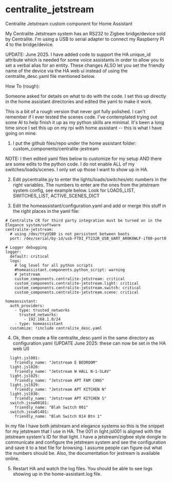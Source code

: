 # centralite_jetstream
 Centralite Jetstream custom component for Home Assistant

My Centralite Jetstream system has an RS232 to Zigbee bridge/device sold by Centralite. I'm using a USB to serial adapter
to connect my Raspberry Pi 4 to the bridge/device.  

UPDATE: June 2025. I have added code to support the HA unique_id attribute which is needed for some voice assistants in order to allow you to set a verbal alias for an entity. These changes ALSO let you set the friendly name of the device via the HA web ui instead of using the centralite_desc.yaml file mentioned below.

How To (rough):

Someone asked for details on what to do with the code. I set this up directly in the home assistant directories and edited the yaml to make it work.
 
This is a bit of a rough version that never got fully polished. I can't remember if I ever tested the scenes code. I've contemplated trying out some AI to help finish it up as my python skills are minimal. It's been a long time since I set this up on my rpi with home assistant -- this is what I have going on mine.

1. I put the github files/repo under the home assistant folder: custom_components/centralite-jestream

NOTE: I then edited yaml files below to customize for my setup AND there are some edits to the python code. I do not enable ALL of my switches/loads/scenes. I only set up those I want to show up in HA.

2. Edit pycentralite.py to enter the lights/loads/switches/etc numbers in the right variables. The numbers to enter are the ones from the jetstream system config, see example below.  Look for LOADS_LIST, SWITCHES_LIST, ACTIVE_SCENES_DICT

3. Edit the homeassistant/configuration.yaml and add or merge this stuff in the right places in the yaml file:
```
# Centralite CR for third party integration must be turned on in the Elegance system/software 
centralite-jetstream:
  # using /dev/ttyUSB0 is not persistent between boots
  port: /dev/serial/by-id/usb-FTDI_FT232R_USB_UART_AR0K8WLF-if00-port0

# Logger debugging
logger:
  default: critical
  logs:
    # log level for all python scripts
    #homeassistant.components.python_script: warning
    # jetstream
    custom_components.centralite-jetstream: critical
    custom_components.centralite-jetstream.light: critical
    custom_components.centralite-jetstream.switch: critical
    custom_components.centralite-jetstream.scene: critical  

homeassistant:
  auth_providers:
    - type: trusted_networks
      trusted_networks:
        - 192.168.1.0/24
    - type: homeassistant
  customize: !include centralite_desc.yaml
```




4. Ok, then create a file centralite_desc.yaml in the same directory as configuration.yaml (UPDATE June 2025: these can now be set in the HA web UI)
   
```
  light.jsl001:
    friendly_name: "Jetstream E BEDROOM"
  light.jsl020:
    friendly_name: "Jetstream W HALL N-1-SLAV"
  light.jsl025:
    friendly_name: "Jetstream APT FAM CANS"
  light.jsl029:
    friendly_name: "Jetstream APT KITCHEN N"
  light.jsl030:
    friendly_name: "Jetstream APT KITCHEN S"
  switch.jssw00101:
    friendly_name: "Blah Switch 001"
  switch.jssw01401:
    friendly_name: "Blah Switch 014 Btn 1"
```

In my file I have both jetstream and elegance systems so this is the snippet for my jetstream that I use in HA. The 001 in light.jsl001 is aligned with the jetstream system's ID for that light. I have a jetstream/zigbee style dongle to communicate and configure the jetstream system and see the configuration and save it to a text file for browsing. I assume people can figure out what the numbers should be. Also, the documentation for jestream is available online.

5. Restart HA and watch the log files.  You should be able to see logs showing up in the home-assistant.log file.

